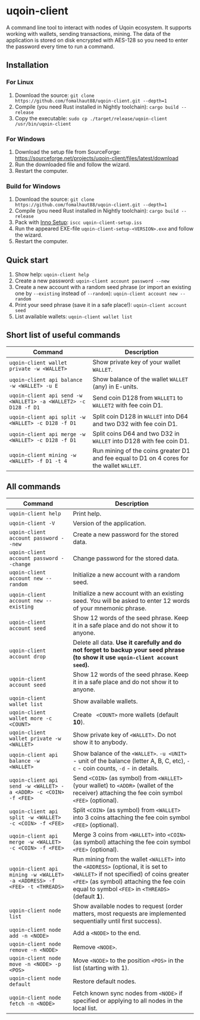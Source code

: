# uqoin-client

A command line tool to interact with nodes of Uqoin ecosystem. It supports
working with wallets, sending transactions, mining. The data of the application
is stored on disk encrypted with AES-128 so you need to enter the password
every time to run a command.

## Installation

### For Linux

1. Download the source: `git clone https://github.com/fomalhaut88/uqoin-client.git --depth=1`
2. Compile (you need Rust installed in Nightly toolchain): `cargo build --release`
3. Copy the executable: `sudo cp ./target/release/uqoin-client /usr/bin/uqoin-client`

### For Windows

1. Download the setup file from SourceForge: https://sourceforge.net/projects/uqoin-client/files/latest/download
2. Run the downloaded file and follow the wizard.
3. Restart the computer.

### Build for Windows

1. Download the source: `git clone https://github.com/fomalhaut88/uqoin-client.git --depth=1`
2. Compile (you need Rust installed in Nightly toolchain): `cargo build --release`
3. Pack with [Inno Setup](https://jrsoftware.org/isinfo.php): `iscc uqoin-client-setup.iss`
4. Run the appeared EXE-file `uqoin-client-setup-<VERSION>.exe` and follow the wizard.
5. Restart the computer.

## Quick start

1. Show help: `uqoin-client help`
2. Create a new password: `uqoin-client account password --new`
3. Create a new account with a random seed phrase (or import an existing one by 
`--existing` instead of `--random`): `uqoin-client account new --random`
4. Print your seed phrase (save it in a safe place!): `uqoin-client account seed`
5. List available wallets: `uqoin-client wallet list`

## Short list of useful commands

| Command | Description |
|---|---|
| `uqoin-client wallet private -w <WALLET>` | Show private key of your wallet `WALLET`. |
| `uqoin-client api balance -w <WALLET> -u E` | Show balance of the wallet `WALLET` (any) in E-units. |
| `uqoin-client api send -w <WALLET1> -a <WALLET2> -c D128 -f D1` | Send coin D128 from `WALLET1` to `WALLET2` with fee coin D1. |
| `uqoin-client api split -w <WALLET> -c D128 -f D1` | Split coin D128 in `WALLET` into D64 and two D32 with fee coin D1. |
| `uqoin-client api merge -w <WALLET> -c D128 -f D1` | Split coins D64 and two D32 in `WALLET` into D128 with fee coin D1. |
| `uqoin-client mining -w <WALLET> -f D1 -t 4` | Run mining of the coins greater D1 and fee equal to D1 on 4 cores for the wallet `WALLET`. |

## All commands

| Command | Description |
|---|---|
| `uqoin-client help` | Print help. |
| `uqoin-client -V` | Version of the application. |
| `uqoin-client account password --new` | Create a new password for the stored data. |
| `uqoin-client account password --change` | Change password for the stored data. |
| `uqoin-client account new --random` | Initialize a new account with a random seed. |
| `uqoin-client account new --existing` | Initialize a new account with an existing seed. You will be asked to enter 12 words of your mnemonic phrase. |
| `uqoin-client account seed` | Show 12 words of the seed phrase. Keep it in a safe place and do not show it to anyone. |
| `uqoin-client account drop` | Delete all data. **Use it carefully and do not forget to backup your seed phrase (to show it use `uqoin-client account seed`).** |
| `uqoin-client account seed` | Show 12 words of the seed phrase. Keep it in a safe place and do not show it to anyone. |
| `uqoin-client wallet list` | Show available wallets. |
| `uqoin-client wallet more -c <COUNT>` | Create ` <COUNT>` more wallets (default **10**). |
| `uqoin-client wallet private -w <WALLET>` | Show private key of `<WALLET>`. Do not show it to anybody. |
| `uqoin-client api balance -w <WALLET>` | Show balance of the `<WALLET>`. `-u <UNIT>` - unit of the balance (letter A, B, C, etc), `-c` - coin counts, `-d` - in details. |
| `uqoin-client api send -w <WALLET> -a <ADDR> -c <COIN> -f <FEE>` | Send `<COIN>` (as symbol) from `<WALLET>` (your wallet) to `<ADDR>` (wallet of the receiver) attaching the fee coin symbol `<FEE>` (optional). |
| `uqoin-client api split -w <WALLET> -c <COIN> -f <FEE>` | Split `<COIN>` (as symbol) from `<WALLET>` into 3 coins attaching the fee coin symbol `<FEE>` (optional). |
| `uqoin-client api merge -w <WALLET> -c <COIN> -f <FEE>` | Merge 3 coins from `<WALLET>` into `<COIN>` (as symbol) attaching the fee coin symbol `<FEE>` (optional). |
| `uqoin-client api mining -w <WALLET> -a <ADDRESS> -f <FEE> -t <THREADS>` | Run mining from the wallet `<WALLET>` into the `<ADDRESS>` (optional,  it is set to `<WALLET>` if not specified) of coins greater `<FEE>` (as symbol) attaching the fee coin equal to symbol `<FEE>` in `<THREADS>` (default **1**). |
| `uqoin-client node list` | Show available nodes to request (order matters, most requests are implemented sequentially until first success). |
| `uqoin-client node add -n <NODE>` | Add a `<NODE>` to the end. |
| `uqoin-client node remove -n <NODE>` | Remove `<NODE>`. |
| `uqoin-client node move -n <NODE> -p <POS>` | Move `<NODE>` to the position `<POS>` in the list (starting with 1). |
| `uqoin-client node default` | Restore default nodes. |
| `uqoin-client node fetch -n <NODE>` | Fetch known sync nodes from `<NODE>` if specified or applying to all nodes in the local list. |
